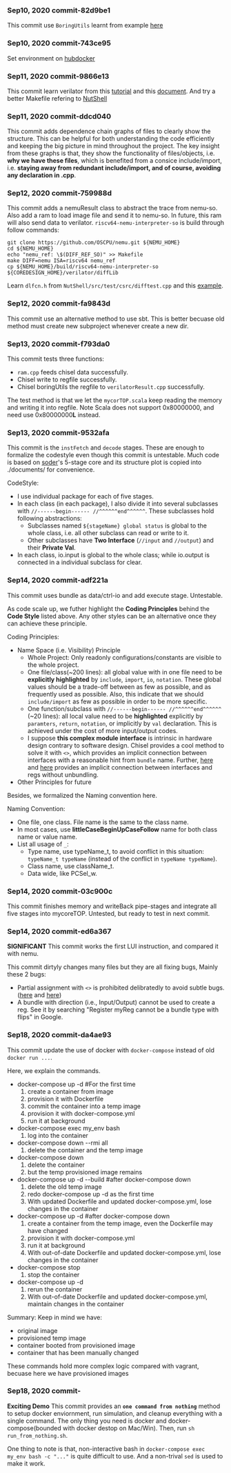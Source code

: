 ### Sep10, 2020 commit-82d9be1
This commit use `BoringUtils`  learnt from example [here](https://www.chisel-lang.org/api/latest/chisel3/util/experimental/BoringUtils$.html)

### Sep10, 2020 commit-743ce95
Set environment on [hubdocker](https://hub.docker.com/repository/docker/yuhengy/coredesign)

### Sep11, 2020 commit-9866e13
This commit learn verilator from this [tutorial](https://www.youtube.com/watch?v=HAQfD35U6-M) and this [document](https://www.veripool.org/projects/verilator/wiki/Documentation). And try a better Makefile refering to [NutShell](https://github.com/OSCPU/NutShell)

### Sep11, 2020 commit-ddcd040
This commit adds dependence chain graphs of files to clearly show the structure. This can be helpful for both understanding the code efficiently and keeping the big picture in mind throughout the project. The key insight from these graphs is that, they show the functionality of files/objects, i.e. **why we have these files**, which is benefited from a consice include/import, i.e. **staying away from redundant include/import, and of course, avoiding any declaration in .cpp**. 

### Sep12, 2020 commit-759988d
This commit adds a nemuResult class to abstract the trace from nemu-so. Also add a ram to load image file and send it to nemu-so. In future, this ram will also send data to verilator.
`riscv64-nemu-interpreter-so` is build through follow commands:
```shell
git clone https://github.com/OSCPU/nemu.git ${NEMU_HOME}
cd ${NEMU_HOME}
echo "nemu_ref: \$(DIFF_REF_SO)" >> Makefile
make DIFF=nemu ISA=riscv64 nemu_ref
cp ${NEMU_HOME}/build/riscv64-nemu-interpreter-so ${COREDESIGN_HOME}/verilator/diffLib
```
Learn `dlfcn.h` from `NutShell/src/test/csrc/difftest.cpp` and this [example](https://www.jianshu.com/p/72cc08405a5a).

### Sep12, 2020 commit-fa9843d
This commit use an alternative method to use sbt. This is better becuase old method must create new subproject whenever create a new dir.

### Sep13, 2020 commit-f793da0
This commit tests three functions:
+ `ram.cpp` feeds chisel data successfully.
+ Chisel write to regfile successfully.
+ Chisel boringUtils the regfile to `verilatorResult.cpp` successfully.

The test method is that we let the `mycorTOP.scala` keep reading the memory and writing it into regfile.
Note Scala does not support 0x80000000, and need use 0x80000000**L** instead.

### Sep13, 2020 commit-9532afa
This commit is the `instFetch` and `decode` stages. These are enough to formalize the codestyle even though this commit is untestable.
Much code is based on [soder](https://github.com/ucb-bar/riscv-sodor)'s 5-stage core and its structure plot is copied into ./documents/ for convenience.

CodeStyle: 
+ I use individual package for each of five stages. 
+ In each class (in each package), I also divide it into several subclasses with `//------begin------ //^^^^^^end^^^^^^`. These subclasses hold following abstractions:
	+ Subclasses named `${stageName} global status` is global to the whole class, i.e. all other subclass can read or write to it.
	+ Other subclasses have **Two Interface** (`//input` and `//output`) and their **Private Val**.
+ In each class, io.input is global to the whole class; while io.output is connected in a individual subclass for clear. 

### Sep14, 2020 commit-adf221a
This commit uses bundle as data/ctrl-io and add execute stage. Untestable.

As code scale up, we futher highlight the **Coding Principles** behind the **Code Style** listed above. Any other styles can be an alternative once they can achieve these principle.

Coding Principles:
+ Name Space (i.e. Visibility) Principle
	+ Whole Project: Only readonly configurations/constants are visible to the whole project.
	+ One file/class(~200 lines): all global value with in one file need to be **explicitly highlighted** by `include`, `import`, `io`, `notation`. These global values should be a trade-off between as few as possible, and as frequently used as possible. Also, this indicate that we should `include/import` as few as possible in order to be more specific.
	+ One function/subclass with `//------begin------ //^^^^^^end^^^^^^` (~20 lines): all local value need to be **highlighted** explicitly by `paramters`, `return`, `notation`, or implicitly by `val` declaration. This is achieved under the cost of more input/output codes.
	+ I suppose **this complex module interface** is intrinsic in hardware design contrary to software design. Chisel provides a cool method to solve it with `<>`, which provides an implicit connection between interfaces with a reasonable hint from `bundle` name. Further, [here](https://www.chisel-lang.org/api/latest/chisel3/Bundle.html) and [here](https://stackoverflow.com/questions/59049673/how-to-initialize-a-reg-of-bundle-in-chisel) provides an implicit connection between interfaces and regs without unbundling.
+ Other Principles for future

Besides, we formalized the Naming convention here.

Naming Convention:
+ One file, one class. File name is the same to the class name.
+ In most cases, use **littleCaseBeginUpCaseFollow** name for both class name or value name.
+ List all usage of `_`:
	+ Type name, use typeName_t, to avoid conflict in this situation: `typeName_t typeName` (instead of the conflict in `typeName typeName`).
	+ Class name, use className_t.
	+ Data wide, like PCSel_w.

### Sep14, 2020 commit-03c900c
This commit finishes memory and writeBack pipe-stages and integrate all five stages into mycoreTOP. Untested, but ready to test in next commit.

### Sep14, 2020 commit-ed6a367
**SIGNIFICANT** This commit works the first LUI instruction, and compared it with nemu. 

This commit dirtyly changes many files but they are all fixing bugs, Mainly these 2 bugs:
+ Partial assignment with `<>` is prohibited delibratedly to avoid subtle bugs.([here](https://github.com/freechipsproject/chisel3/issues/661) and [here](https://github.com/freechipsproject/www.chisel-lang.org/pull/48))
+ A bundle with direction (i.e., Input/Output) cannot be used to create a reg. See it by searching "Register myReg cannot be a bundle type with flips" in Google.

### Sep18, 2020 commit-da4ae93
This commit update the use of docker with `docker-compose` instead of old `docker run ...`.

Here, we explain the commands.
+ docker-compose up -d #For the first time
	1. create a container from image
	2. provision it with Dockerfile
	3. commit the container into a temp image
	4. provision it with docker-compose.yml
	5. run it at background
+ docker-compose exec my_env bash
	1. log into the container
+ docker-compose down --rmi all
	1. delete the container and the temp image
+ docker-compose down
	1. delete the container
	2. but the temp provisioned image remains
+ docker-compose up -d --build #after docker-compose down
	1. delete the old temp image
	2. redo docker-compose up -d as the first time
	3. With updated Dockerfile and updated docker-compose.yml, lose changes in the container
+ docker-compose up -d #after docker-compose down
	1. create a container from the temp image, even the Dockerfile may have changed
	2. provision it with docker-compose.yml
	3. run it at background
	4. With out-of-date Dockerfile and updated docker-compose.yml, lose changes in the container
+ docker-compose stop
	1. stop the container
+  docker-compose up -d
	1. rerun the container
	2. With out-of-date Dockerfile and updated docker-compose.yml, maintain changes in the container

Summary: Keep in mind we have:
+ original image
+ provisioned temp image
+ container booted from provisioned image
+ container that has been manually changed

These commands hold more complex logic compared with vagrant, becuase here we have provisioned images

### Sep18, 2020 commit-
**Exciting Demo** This commit provides an **`one command from nothing`** method to setup docker enviornment,  run simulation, and cleanup everything with a single command. The only thing you need is docker and docker-compose(bounded with docker destop on Mac/Win). Then, run `sh run_from_nothing.sh`.

One thing to note is that,  non-interactive bash in `docker-compose exec my_env bash -c "..."` is quite difficult to use. And a non-trival `sed` is used to make it work.
